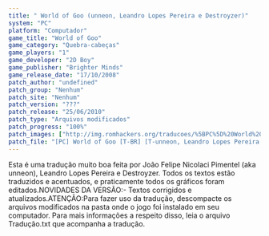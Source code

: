 ```yaml
---
title: " World of Goo (unneon, Leandro Lopes Pereira e Destroyzer)"
system: "PC"
platform: "Computador"
game_title: "World of Goo"
game_category: "Quebra-cabeças"
game_players: "1"
game_developer: "2D Boy"
game_publisher: "Brighter Minds"
game_release_date: "17/10/2008"
patch_author: "undefined"
patch_group: "Nenhum"
patch_site: "Nenhum"
patch_version: "???"
patch_release: "25/06/2010"
patch_type: "Arquivos modificados"
patch_progress: "100%"
patch_images: ["http://img.romhackers.org/traducoes/%5BPC%5D%20World%20of%20Goo%20-%20unneon%20e%20Leandro%20-%201.jpg","http://img.romhackers.org/traducoes/%5BPC%5D%20World%20of%20Goo%20-%20unneon%20e%20Leandro%20-%202.jpg","http://img.romhackers.org/traducoes/%5BPC%5D%20World%20of%20Goo%20-%20unneon%20e%20Leandro%20-%203.jpg"]
patch_file: "[PC] World of Goo [T-BR] [T-unneon, Leandro Lopes Pereira e Destroyzer G-Nenhum] [P-100% A-2010].rar"
---
```

Esta é uma tradução muito boa feita por João Felipe Nicolaci Pimentel (aka unneon), Leandro Lopes Pereira e Destroyzer. Todos os textos estão traduzidos e acentuados, e praticamente todos os gráficos foram editados.NOVIDADES DA VERSÃO:- Textos corrigidos e atualizados.ATENÇÃO:Para fazer uso da tradução, descompacte os arquivos modificados na pasta onde o jogo foi instalado em seu computador. Para mais informações a respeito disso, leia o arquivo Tradução.txt que acompanha a tradução.